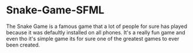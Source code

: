 # Snake-Game-SFML
The Snake Game is a famous game that a lot of people for sure has played because it was defaultly installed on all phones. It's a really fun game and even tho it's simple game its for sure one of the greatest games to ever been created. 
